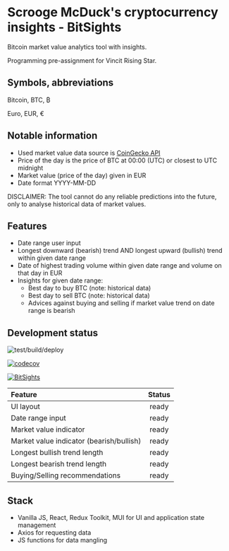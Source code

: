 # Scrooge McDuck's cryptocurrency insights - BitSights

Bitcoin market value analytics tool with insights.

Programming pre-assignment for Vincit Rising Star.

## Symbols, abbreviations

Bitcoin, BTC, ₿

Euro, EUR, €

## Notable information

- Used market value data source is [CoinGecko API](https://www.coingecko.com)
- Price of the day is the price of BTC at 00:00 (UTC) or closest to UTC midnight
- Market value (price of the day) given in EUR
- Date format YYYY-MM-DD

DISCLAIMER: The tool cannot do any reliable predictions into the future, only to analyse historical data of market values.

## Features

- Date range user input
- Longest downward (bearish) trend AND longest upward (bullish) trend within given date range
- Date of highest trading volume within given date range and volume on that day in EUR
- Insights for given date range:
    - Best day to buy BTC (note: historical data)
    - Best day to sell BTC (note: historical data)
    - Advices against buying and selling if market value trend on date range is bearish

## Development status

![test/build/deploy](https://github.com/RedFoxFinn/BitSights/workflows/test\/build\/deploy/badge.svg)

[![codecov](https://codecov.io/gh/RedFoxFinn/BitSights/branch/front/graph/badge.svg?token=95YUYFYK5L)](https://codecov.io/gh/RedFoxFinn/BitSights)

[![BitSights](https://img.shields.io/endpoint?url=https://dashboard.cypress.io/badge/detailed/2kasr2/BitSights&style=flat&logo=cypress)](https://dashboard.cypress.io/projects/2kasr2/runs)

| Feature | Status |
| :------ | :----: |
| UI layout | ready |
| Date range input | ready |
| Market value indicator | ready |
| Market value indicator (bearish/bullish) | ready |
| Longest bullish trend length | ready |
| Longest bearish trend length | ready |
| Buying/Selling recommendations | ready |

## Stack

- Vanilla JS, React, Redux Toolkit, MUI for UI and application state management
- Axios for requesting data
- JS functions for data mangling
